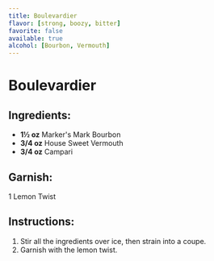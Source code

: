 ```yaml
---
title: Boulevardier
flavor: [strong, boozy, bitter]
favorite: false
available: true
alcohol: [Bourbon, Vermouth]
---
```

# Boulevardier

## Ingredients:
- **1½ oz** Marker's Mark Bourbon
- **3/4 oz** House Sweet Vermouth
- **3/4 oz** Campari

## Garnish: 
1 Lemon Twist

## Instructions:
1. Stir all the ingredients over ice, then strain into a coupe. 
2. Garnish with the lemon twist.